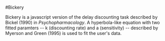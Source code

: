 #Bickery

Bickery is a javascript version of the delay discounting task described by Bickel (1990) in *Psychopharmacology*. A hyperbola-like equation with two fitted paramters -- k (discounting rate) and a (sensitivity) -- described by Myerson and Green (1995) is used to fit the user's data.